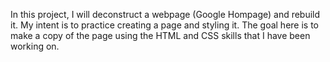 In this project, I will deconstruct a webpage (Google Hompage) and rebuild it. My intent is to practice creating a page and styling it. The goal here is to make a copy of the page using the HTML and CSS skills that I have been working on.
